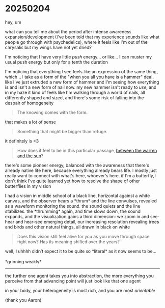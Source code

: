 # 20250204

hey, um

what can you tell me about the period after intense awareness expansion/development (I've been told that my experience sounds like what people go through with psychedelics), where it feels like I'm out of the chrysalis but my wings have not yet dried?

I'm noticing that I have very little _push_ energy... or like... I can muster my usual push energy but only for a tenth the duration

I'm noticing that everything I see feels like an expression of the same thing, which... I take as a form of the "when you all you have is a hammer" deal. like I've just extruded a new form of hammer and I'm seeing how everything is and isn't a new form of nail now. my new hammer isn't ready to _use_, and in my haze it kind of feels like I'm walking through a world of nails, all differently shaped and sized, and there's some risk of falling into the despair of homogeneity

> The knowing comes with the form.

that makes a lot of sense

> Something that might be bigger than refuge.

it definitely is <3

> How does it feel to be in this particular passage, [between the warren and the sun](../../2023/07/15.md)?

there's some pioneer energy, balanced with the awareness that there's already native life here, because everything already bears life. I mostly just really want to connect with what's here, whoever's here. if I'm a butterfly, I don't think I've quite learned yet how to resolve the shape of other butterflies in my vision

I had a vision in middle school of a black line, horizontal against a white canvas, and the observer hears a \*thrum\* and the line convulses, revealed as a waveform monitoring the sound. the sound quiets and the line stabilizes. the \*thrumming\* again, and time slows down, the sound expands, and the visualization gains a third dimension: we zoom in and see-hear and hear-see emerging detail, our increasing resolution revealing trees and birds and other natural things, all drawn in black on white

> Does this vision still feel alive for you as you move through space right now? Has its meaning shifted over the years?

well, I uhhhh didn’t expect it to be quite so \*literal\* as it now seems to be…\
\
\*grinning weakly\*

***

the further one agent takes you into abstraction, the more everything you perceive from that advancing point will just look like that one agent

in your body, your heterogeneity is most rich, and you are most _orientable_

(thank you Aaron)
